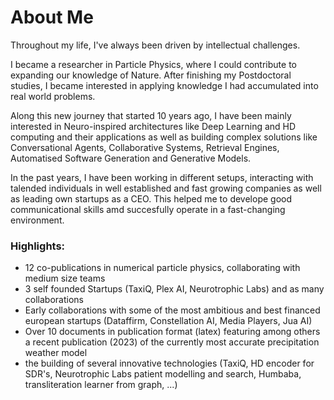# About Me

Throughout my life, I've always been driven by intellectual challenges.

I became a researcher in Particle Physics, where I could contribute to expanding our knowledge of Nature. After finishing my Postdoctoral studies, I became interested in applying knowledge I had accumulated 
into real world problems.

Along this new journey that started 10 years ago, I have been mainly interested in Neuro-inspired architectures like Deep Learning and HD computing and their applications as well as building complex solutions like Conversational Agents, Collaborative Systems, Retrieval Engines, Automatised Software Generation and Generative Models.

In the past years, I have been working in different setups, interacting with talended individuals in well established and fast growing companies as well as leading own startups as a CEO. This helped me to develope good communicational skills amd succesfully operate in a fast-changing environment.


### Highlights: 

* 12 co-publications in numerical particle physics, collaborating with medium size teams
* 3 self founded Startups (TaxiQ, Plex AI,  Neurotrophic Labs) and as many collaborations
* Early collaborations with some of the most ambitious and best financed european startups (Dataffirm, Constellation AI, Media Players, Jua AI) 
* Over 10 documents in publication format (latex) featuring among others a recent publication (2023) of the currently most accurate precipitation weather model
* the building of several innovative technologies (TaxiQ, HD encoder for SDR's, Neurotrophic Labs patient modelling and search, Humbaba, transliteration learner from graph, ...) 

